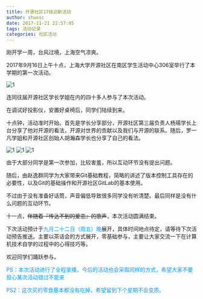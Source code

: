 ```yaml
---
title: 开源社区17级迎新活动
author: shuosc
date: 2017-11-21 22:57:05
tags: 活动记录
categories: 社区活动
---
```

刚开学一周，台风过境，上海空气凉爽。

2017年9月16日上午十点，上海大学开源社区在南区学生活动中心306室举行了本学期的第一次活动。

![1](/img/17秋/1.1.jpg)

连同往届开源社区学长学姐在内的四十多人参与了本次活动。

在调试好投影仪，安置好桌椅后，同学们陆续到来。

十点钟，活动准时开始。首先是学长分享部分，开源社区第三届负责人杨瑒学长上台分享了他对开源的看法，开源对世界的贡献以及我们与开源的联系。随后，罗一凡学姐和开源社区创始人胡瀚森学长也分享了自己的看法。

<!--more-->

![1](/img/17秋/1.2.jpg)
![1](/img/17秋/1.3.jpg)
![1](/img/17秋/1.4.jpg)

由于大部分同学是第一次参加，比较害羞，所以互动环节没有提出问题。

随后，由赵逸群同学为大家带来Git基础教程，简略的讲述了版本控制工具存在的必要性，以及Git的基础操作和开源社区GitLab的基本使用。

不过由于没有准备好话筒，声音偏低导致很多同学没有听清楚。最后同样是没有什么问题的互动环节。

十一点，~~伴随着『传达不到的爱恋』的歌声~~，本次活动圆满结束。

下次活动预计于<font color=#0099ff>九月二十二日（周五）晚</font>展开，具体时间地点待定，请等待下次活动预告推送。主要以茶话会的方式展开，零基础参与，主要让大家交流一下在计算机技术自学的过程中的心得技巧等。

欢迎同学们踊跃参与。

<font color=#0099ff>
PS：本次活动进行了全程录播，今后的活动也会采取同样的方式，希望大家不要担心某次活动错过不能来

PS2：这次买的零食基本都没有吃掉，希望留到下个星期不会变质。
</font>